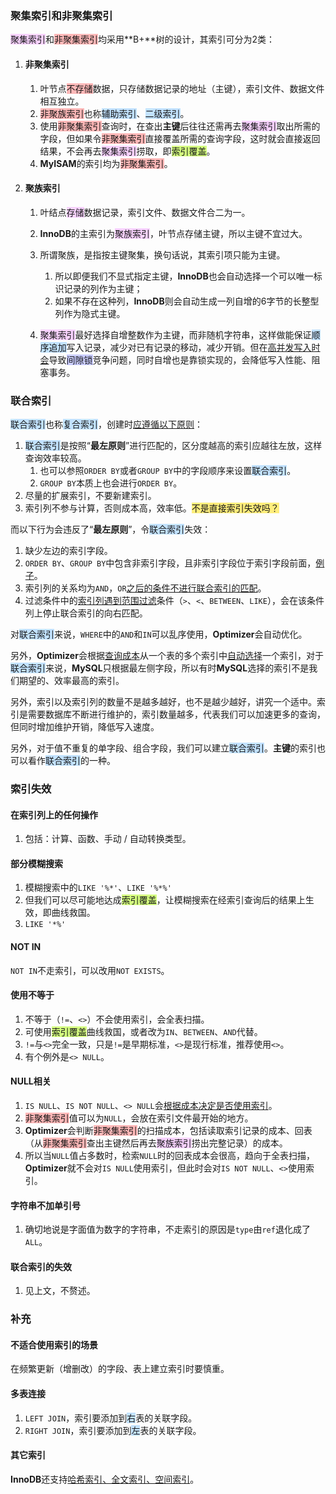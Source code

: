 ### 聚集索引和非聚集索引

<span style=background:#f8d2ff>聚集索引</span>和<span style=background:#ffb8b8>非聚集索引</span>均采用**B+**树的设计，其索引可分为2类：

1. #### 非聚集索引

   1. 叶节点<span style=background:#ffb8b8>不存储</span>数据，只存储数据记录的地址（主键），索引文件、数据文件相互独立。
   2. <span style=background:#ffb8b8>非聚族索引</span>也称<span style=background:#c2e2ff>辅助索引</span>、<span style=background:#c2e2ff>二级索引</span>。
   3. 使用<span style=background:#ffb8b8>非聚集索引</span>查询时，在查出**主键**后往往还需再去<span style=background:#f8d2ff>聚集索引</span>取出所需的字段，但如果令<span style=background:#ffb8b8>非聚集索引</span>直接覆盖所需的查询字段，这时就会直接返回结果，不会再去<span style=background:#f8d2ff>聚集索引</span>捞取，即<span style=background:#d4fe7f>索引覆盖</span>。
   4. **MyISAM**的索引均为<span style=background:#ffb8b8>非聚集索引</span>。
   
2. #### 聚族索引

   1. 叶结点<span style=background:#f8d2ff>存储</span>数据记录，索引文件、数据文件合二为一。
   2. **InnoDB**的主索引为<span style=background:#f8d2ff>聚族索引</span>，叶节点存储主键，所以主键不宜过大。
   3. 所谓聚族，是指按主键聚集，换句话说，其索引项只能为主键。

      1. 所以即便我们不显式指定主键，**InnoDB**也会自动选择一个可以唯一标识记录的列作为主键；
      2. 如果不存在这种列，**InnoDB**则会自动生成一列自增的6字节的长整型列作为隐式主键。
   4. <span style=background:#f8d2ff>聚集索引</span>最好选择自增整数作为主键，而非随机字符串，这样做能保证<span style=background:#c2e2ff>顺序追加</span>写入记录，减少对已有记录的移动，减少开销。但在[高并发写入时会](https://segmentfault.com/a/1190000022206424)导致<span style=background:#c9ccff>间隙锁</span>竞争问题，同时自增也是靠锁实现的，会降低写入性能、阻塞事务。



### 联合索引

<span style=background:#c2e2ff>联合索引</span>也称<span style=background:#c2e2ff>复合索引</span>，创建时[应遵循以下原则](https://www.cnblogs.com/softidea/p/5977860.html)：

1. <span style=background:#c2e2ff>联合索引</span>是按照“**最左原则**”进行匹配的，区分度越高的索引应越往左放，这样查询效率较高。
   1. 也可以参照`ORDER BY`或者`GROUP BY`中的字段顺序来设置<span style=background:#c2e2ff>联合索引</span>。
   2. `GROUP BY`本质上也会进行`ORDER BY`。
2. 尽量的扩展索引，不要新建索引。
3. 索引列不参与计算，否则成本高，效率低。<span style=background:#ffee7c>不是直接索引失效吗？</span>

而以下行为会违反了“**最左原则**”，令<span style=background:#c2e2ff>联合索引</span>失效：

1. 缺少左边的索引字段。
2. `ORDER BY`、`GROUP BY`中包含非索引字段，且非索引字段位于索引字段前面，[例子](https://blog.hufeifei.cn/2018/05/26/DB/MySQL性能优化[实践篇]-复合索引实例/#where-c1-x-and-c2-x-and-c4-gt-x-and-c3-x)。
3. 索引列的关系均为`AND`，`OR`[之后的条件不进行联合索引的匹配](https://segmentfault.com/q/1010000003984016/a-1020000003984281)。
4. 过滤条件中的[索引列遇到范围过滤](https://www.cnblogs.com/rjzheng/p/12557314.html)条件（`>`、`<`、`BETWEEN`、`LIKE`），会在该条件列上停止联合索引的向右匹配。

对<span style=background:#c2e2ff>联合索引</span>来说，`WHERE`中的`AND`和`IN`可以乱序使用，**Optimizer**会自动优化。

另外，**Optimizer**会根据[查询成本](https://blog.csdn.net/loongshawn/article/details/106470352)从一个表的多个索引中[自动选择](https://www.cnblogs.com/krisy/archive/2013/07/12/3186258.html)一个索引，对于<span style=background:#c2e2ff>联合索引</span>来说，**MySQL**只根据最左侧字段，所以有时**MySQL**选择的索引不是我们期望的、效率最高的索引。

另外，索引以及索引列的数量不是越多越好，也不是越少越好，讲究一个适中。索引是需要数据库不断进行维护的，索引数量越多，代表我们可以加速更多的查询，但同时增加维护开销，降低写入速度。

另外，对于值不重复的单字段、组合字段，我们可以建立<span style=background:#c2e2ff>联合索引</span>。**主键**的索引也可以看作<span style=background:#c2e2ff>联合索引</span>的一种。



### 索引失效

#### 在索引列上的任何操作

1. 包括：计算、函数、手动 / 自动转换类型。

#### 部分模糊搜索

1. 模糊搜索中的`LIKE '%*'`、`LIKE '%*%'` 
2. 但我们可以尽可能地达成<span style=background:#d4fe7f>索引覆盖</span>，让模糊搜索在经索引查询后的结果上生效，即曲线救国。
3. `LIKE '*%'`

#### NOT IN

`NOT IN`不走索引，可以改用`NOT EXISTS`。

#### 使用不等于

1. 不等于（`!=`、`<>`）不会使用索引，会全表扫描。
2. 可使用<span style=background:#d4fe7f>索引覆盖</span>曲线救国，或者改为`IN`、`BETWEEN`、`AND`代替。
3. `!=`与`<>`完全一致，只是`!=`是早期标准，`<>`是现行标准，推荐使用`<>`。
4. 有个例外是`<> NULL`。

#### NULL相关

1. `IS NULL`、`IS NOT NULL`、`<> NULL`会[根据成本决定是否使用索引](https://juejin.cn/post/6844903921450745863)。
2. <span style=background:#ffb8b8>非聚集索引</span>值可以为`NULL`，会放在索引文件最开始的地方。
3. **Optimizer**会判断<span style=background:#ffb8b8>非聚集索引</span>的扫描成本，包括读取索引记录的成本、回表（从<span style=background:#ffb8b8>非聚集索引</span>查出主键然后再去<span style=background:#f8d2ff>聚族索引</span>捞出完整记录）的成本。
4. 所以当`NULL`值占多数时，检索`NULL`时的回表成本会很高，趋向于全表扫描，**Optimizer**就不会对`IS NULL`使用索引，但此时会对`IS NOT NULL`、`<>`使用索引。

#### 字符串不加单引号

1. 确切地说是字面值为数字的字符串，不走索引的原因是`type`由`ref`退化成了`ALL`。

#### 联合索引的失效

1. 见上文，不赘述。



### 补充

#### 不适合使用索引的场景

在频繁更新（增删改）的字段、表上建立索引时要慎重。

#### 多表连接

1. `LEFT JOIN`，索引要添加到<span style=background:#c2e2ff>右</span>表的关联字段。
2. `RIGHT JOIN`，索引要添加到<span style=background:#c2e2ff>左</span>表的关联字段。

#### 其它索引

**InnoDB**还支持[哈希索引、全文索引、空间索引](https://www.cyc2018.xyz/数据库/MySQL.html#mysql-索引)。
